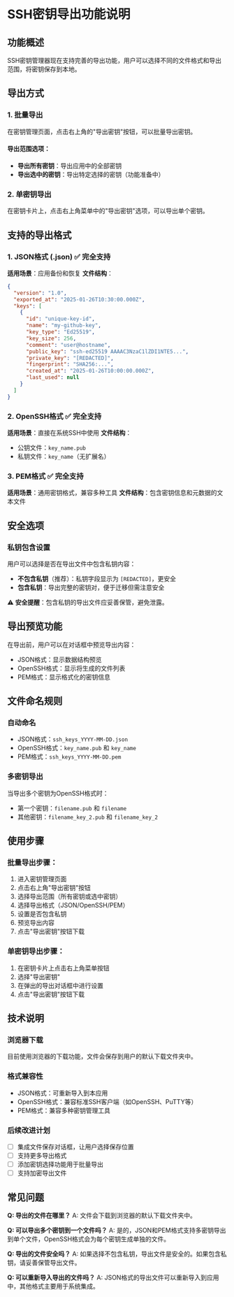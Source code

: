 # SSH密钥导出功能说明

## 功能概述

SSH密钥管理器现在支持完善的导出功能，用户可以选择不同的文件格式和导出范围，将密钥保存到本地。

## 导出方式

### 1. 批量导出
在密钥管理页面，点击右上角的"导出密钥"按钮，可以批量导出密钥。

#### 导出范围选项：
- **导出所有密钥**：导出应用中的全部密钥
- **导出选中的密钥**：导出特定选择的密钥（功能准备中）

### 2. 单密钥导出
在密钥卡片上，点击右上角菜单中的"导出密钥"选项，可以导出单个密钥。

## 支持的导出格式

### 1. JSON格式 (.json) ✅ 完全支持
**适用场景**：应用备份和恢复
**文件结构**：
```json
{
  "version": "1.0",
  "exported_at": "2025-01-26T10:30:00.000Z",
  "keys": [
    {
      "id": "unique-key-id",
      "name": "my-github-key",
      "key_type": "Ed25519",
      "key_size": 256,
      "comment": "user@hostname",
      "public_key": "ssh-ed25519 AAAAC3NzaC1lZDI1NTE5...",
      "private_key": "[REDACTED]",
      "fingerprint": "SHA256:...",
      "created_at": "2025-01-26T10:00:00.000Z",
      "last_used": null
    }
  ]
}
```

### 2. OpenSSH格式 ✅ 完全支持
**适用场景**：直接在系统SSH中使用
**文件结构**：
- 公钥文件：`key_name.pub`
- 私钥文件：`key_name`（无扩展名）

### 3. PEM格式 ✅ 完全支持
**适用场景**：通用密钥格式，兼容多种工具
**文件结构**：包含密钥信息和元数据的文本文件

## 安全选项

### 私钥包含设置
用户可以选择是否在导出文件中包含私钥内容：

- **不包含私钥**（推荐）：私钥字段显示为 `[REDACTED]`，更安全
- **包含私钥**：导出完整的密钥对，便于迁移但需注意安全

⚠️ **安全提醒**：包含私钥的导出文件应妥善保管，避免泄露。

## 导出预览功能

在导出前，用户可以在对话框中预览导出内容：
- JSON格式：显示数据结构预览
- OpenSSH格式：显示将生成的文件列表
- PEM格式：显示格式化的密钥信息

## 文件命名规则

### 自动命名
- JSON格式：`ssh_keys_YYYY-MM-DD.json`
- OpenSSH格式：`key_name.pub` 和 `key_name`
- PEM格式：`ssh_keys_YYYY-MM-DD.pem`

### 多密钥导出
当导出多个密钥为OpenSSH格式时：
- 第一个密钥：`filename.pub` 和 `filename`
- 其他密钥：`filename_key_2.pub` 和 `filename_key_2`

## 使用步骤

### 批量导出步骤：
1. 进入密钥管理页面
2. 点击右上角"导出密钥"按钮
3. 选择导出范围（所有密钥或选中密钥）
4. 选择导出格式（JSON/OpenSSH/PEM）
5. 设置是否包含私钥
6. 预览导出内容
7. 点击"导出密钥"按钮下载

### 单密钥导出步骤：
1. 在密钥卡片上点击右上角菜单按钮
2. 选择"导出密钥"
3. 在弹出的导出对话框中进行设置
4. 点击"导出密钥"按钮下载

## 技术说明

### 浏览器下载
目前使用浏览器的下载功能，文件会保存到用户的默认下载文件夹中。

### 格式兼容性
- JSON格式：可重新导入到本应用
- OpenSSH格式：兼容标准SSH客户端（如OpenSSH、PuTTY等）
- PEM格式：兼容多种密钥管理工具

### 后续改进计划
- [ ] 集成文件保存对话框，让用户选择保存位置
- [ ] 支持更多导出格式
- [ ] 添加密钥选择功能用于批量导出
- [ ] 支持加密导出文件

## 常见问题

**Q: 导出的文件在哪里？**
A: 文件会下载到浏览器的默认下载文件夹中。

**Q: 可以导出多个密钥到一个文件吗？**
A: 是的，JSON和PEM格式支持多密钥导出到单个文件，OpenSSH格式会为每个密钥生成单独的文件。

**Q: 导出的文件安全吗？**
A: 如果选择不包含私钥，导出文件是安全的。如果包含私钥，请妥善保管导出文件。

**Q: 可以重新导入导出的文件吗？**
A: JSON格式的导出文件可以重新导入到应用中，其他格式主要用于系统集成。